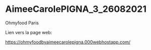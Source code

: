 # AimeeCarolePIGNA_3_26082021
Ohmyfood Paris

Lien vers la page web:

https://ohmyfoodbyaimeecarolepigna.000webhostapp.com/

